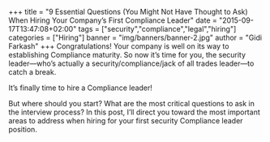 +++
title = "9 Essential Questions (You Might Not Have Thought to Ask) When Hiring Your Company’s First Compliance Leader"
date = "2015-09-17T13:47:08+02:00"
tags = ["security","compliance","legal","hiring"]
categories = ["Hiring"]
banner = "img/banners/banner-2.jpg"
author = "Gidi Farkash"
+++
Congratulations! Your company is well on its way to establishing Compliance maturity. So now it’s time for you, the security leader—who’s actually a security/compliance/jack of all trades leader—to catch a break. 

It’s finally time to hire a Compliance leader!

But where should you start? What are the most critical questions to ask in the interview process? In this post, I’ll direct you toward the most important areas to address when hiring for your first security Compliance leader position.
